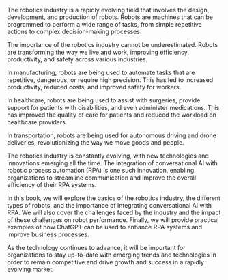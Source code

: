 
The robotics industry is a rapidly evolving field that involves the design, development, and production of robots. Robots are machines that can be programmed to perform a wide range of tasks, from simple repetitive actions to complex decision-making processes.

The importance of the robotics industry cannot be underestimated. Robots are transforming the way we live and work, improving efficiency, productivity, and safety across various industries.

In manufacturing, robots are being used to automate tasks that are repetitive, dangerous, or require high precision. This has led to increased productivity, reduced costs, and improved safety for workers.

In healthcare, robots are being used to assist with surgeries, provide support for patients with disabilities, and even administer medications. This has improved the quality of care for patients and reduced the workload on healthcare providers.

In transportation, robots are being used for autonomous driving and drone deliveries, revolutionizing the way we move goods and people.

The robotics industry is constantly evolving, with new technologies and innovations emerging all the time. The integration of conversational AI with robotic process automation (RPA) is one such innovation, enabling organizations to streamline communication and improve the overall efficiency of their RPA systems.

In this book, we will explore the basics of the robotics industry, the different types of robots, and the importance of integrating conversational AI with RPA. We will also cover the challenges faced by the industry and the impact of these challenges on robot performance. Finally, we will provide practical examples of how ChatGPT can be used to enhance RPA systems and improve business processes.

As the technology continues to advance, it will be important for organizations to stay up-to-date with emerging trends and technologies in order to remain competitive and drive growth and success in a rapidly evolving market.
